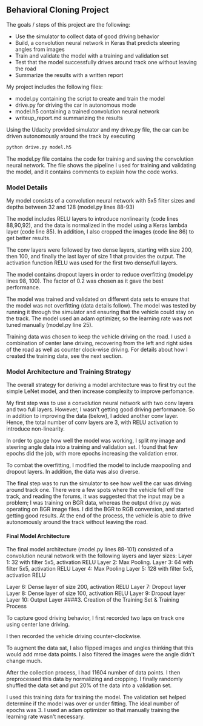 ## Behavioral Cloning Project 

The goals / steps of this project are the following:
* Use the simulator to collect data of good driving behavior
* Build, a convolution neural network in Keras that predicts steering angles from images
* Train and validate the model with a training and validation set
* Test that the model successfully drives around track one without leaving the road
* Summarize the results with a written report



My project includes the following files:
* model.py containing the script to create and train the model
* drive.py for driving the car in autonomous mode
* model.h5 containing a trained convolution neural network 
* writeup_report.md summarizing the results

Using the Udacity provided simulator and my drive.py file, the car can be driven autonomously around the track by executing 
```sh
python drive.py model.h5
```


The model.py file contains the code for training and saving the convolution neural network. The file shows the pipeline I used for training and validating the model, and it contains comments to explain how the code works.

### Model Details

My model consists of a convolution neural network with 5x5 filter sizes and depths between 32 and 128 (model.py lines 88-93) 

The model includes RELU layers to introduce nonlinearity (code lines 88,90,92), and the data is normalized 
in the model using a Keras lambda layer (code line 85). In addition, I also cropped the images (code line 86) to get better results. 

The conv layers were followed by two dense layers, starting with size 200, then 100, and finally the last layer of size 1 that provides the output. The activation function RELU was used for the first two dense/full layers.

The model contains dropout layers in order to reduce overfitting (model.py lines 98, 100). The factor of 0.2 
was chosen as it gave the best performance.   

The model was trained and validated on different data sets to ensure that the model was not overfitting (data details follow). The model was tested by running it through the simulator and ensuring that the vehicle could stay on the track.
The model used an adam optimizer, so the learning rate was not tuned manually (model.py line 25).

Training data was chosen to keep the vehicle driving on the road. I used a combination of center lane driving, recovering from the left and right sides of the road as well as counter clock-wise driving. 
For details about how I created the training data, see the next section. 

### Model Architecture and Training Strategy

The overall strategy for deriving a model architecture was to first try out the simple LeNet model, and then increase complexity to improve perfomance. 

My first step was to use a convolution neural network with two conv layers and two full layers. However, I wasn't getting good driving performance. So in addition to improving the data (below), I added another conv layer.
Hence, the total number of conv layers are 3, with RELU activation to introduce non-linearity. 

In order to gauge how well the model was working, I split my image and steering angle data into a training and validation set. I found that few epochs did the job, with more epochs increasing the validation error. 

To combat the overfitting, I modified the model to include maxpooling and dropout layers. In addition, the data was also diverse. 

The final step was to run the simulator to see how well the car was driving around track one. There were a few spots where the vehicle fell off the track, and reading the forums, it was suggested that the input may be a problem; I was training on BGR data, whereas the output drive.py was operating on BGR image files. 
I did the BGR to RGB conversion, and started getting good results. 
At the end of the process, the vehicle is able to drive autonomously around the track without leaving the road.

#### Final Model Architecture

The final model architecture (model.py lines 88-101) consisted of a convolution neural network with the following layers and layer sizes:
Layer 1: 32 with filter 5x5, activation RELU
Layer 2: Max Pooling.
Layer 3: 64 with filter 5x5, activation RELU
Layer 4: Max Pooling
Layer 5: 128 with filter 5x5, activation RELU

Layer 6: Dense layer of size 200, activation RELU
Layer 7: Dropout layer
Layer 8: Dense layer of size 100, activation RELU
Layer 9: Dropout layer
Layer 10: Output Layer
####3. Creation of the Training Set & Training Process

To capture good driving behavior, I first recorded two laps on track one using center lane driving. 

I then recorded the vehicle driving counter-clockwise. 

To augment the data sat, I also flipped images and angles thinking that this would add mroe data points. 
I also filtered the images were the angle didn't change much. 

After the collection process, I had 11604 number of data points. 
I then preprocessed this data by normalizing and cropping. 
I finally randomly shuffled the data set and put 20% of the data into a validation set. 

I used this training data for training the model. The validation set helped determine if the model was over or under fitting. The ideal number of epochs was 3. I used an adam optimizer so that manually training the learning rate wasn't necessary.
